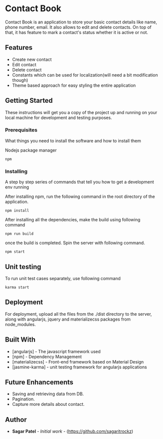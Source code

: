 # Contact Book

Contact Book is an application to store your basic contact details like name, phone number, email. It also allows to edit and delete contacts. On top of that, it has feature to mark a contact's status whether it is active or not.


## Features

* Create new contact
* Edit contact
* Delete contact
* Constants which can be used for localization(will need a bit modification though)
* Theme based approach for easy styling the entire application


## Getting Started

These instructions will get you a copy of the project up and running on your local machine for development and testing purposes.

### Prerequisites

What things you need to install the software and how to install them


Nodejs package manager
```shell
npm
```

### Installing

A step by step series of commands that tell you how to get a development env running

After installing npm, run the following command in the root  directory of the application.
```
npm install
```

After installing all the dependencies, make the build using following command

```
npm run build
```

once the build is completed. Spin the server with following command.

```
npm start
```

## Unit testing
To run unit test cases separately, use following command

```
karma start
```

## Deployment

For deployment, upload all the files from the ./dist directory to the server, along with angularjs, jquery and materializecss packages from node_modules.

## Built With

* [angularjs] - The javascript framework used
* [npm] - Dependency Management
* [materializecss] - Front-end framework based on Material Design
* [jasmine-karma] - unit testing framework for angularjs applications


## Future Enhancements

* Saving and retrieving data from DB.
* Pagination.
* Capture more details about contact. 


## Author

* **Sagar Patel** - *Initial work* - (https://github.com/sagaritrockz)
